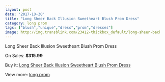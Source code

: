 ```yaml
---
layout: post
date: '2017-10-30'
title: "Long Sheer Back Illusion Sweetheart Blush Prom Dress"
category: long prom
tags: ["blush","unique","dress","prom","dresses"]
image: http://img.transblink.com/23412-thickbox_default/long-sheer-back-illusion-sweetheart-blush-prom-dress.jpg
---
```

Long Sheer Back Illusion Sweetheart Blush Prom Dress

On Sales: **$315.99**
<a href="https://www.transblink.com/en/long-prom/7410-long-sheer-back-illusion-sweetheart-blush-prom-dress.html"><amp-img layout="responsive" width="600" height="600" src="//img.transblink.com/23412-thickbox_default/long-sheer-back-illusion-sweetheart-blush-prom-dress.jpg" alt="Long Sheer Back Illusion Sweetheart Blush Prom Dress 0" /></a>
<a href="https://www.transblink.com/en/long-prom/7410-long-sheer-back-illusion-sweetheart-blush-prom-dress.html"><amp-img layout="responsive" width="600" height="600" src="//img.transblink.com/23416-thickbox_default/long-sheer-back-illusion-sweetheart-blush-prom-dress.jpg" alt="Long Sheer Back Illusion Sweetheart Blush Prom Dress 1" /></a>
<a href="https://www.transblink.com/en/long-prom/7410-long-sheer-back-illusion-sweetheart-blush-prom-dress.html"><amp-img layout="responsive" width="600" height="600" src="//img.transblink.com/23415-thickbox_default/long-sheer-back-illusion-sweetheart-blush-prom-dress.jpg" alt="Long Sheer Back Illusion Sweetheart Blush Prom Dress 2" /></a>
<a href="https://www.transblink.com/en/long-prom/7410-long-sheer-back-illusion-sweetheart-blush-prom-dress.html"><amp-img layout="responsive" width="600" height="600" src="//img.transblink.com/23414-thickbox_default/long-sheer-back-illusion-sweetheart-blush-prom-dress.jpg" alt="Long Sheer Back Illusion Sweetheart Blush Prom Dress 3" /></a>
<a href="https://www.transblink.com/en/long-prom/7410-long-sheer-back-illusion-sweetheart-blush-prom-dress.html"><amp-img layout="responsive" width="600" height="600" src="//img.transblink.com/23413-thickbox_default/long-sheer-back-illusion-sweetheart-blush-prom-dress.jpg" alt="Long Sheer Back Illusion Sweetheart Blush Prom Dress 4" /></a>

Buy it: [Long Sheer Back Illusion Sweetheart Blush Prom Dress](https://www.transblink.com/en/long-prom/7410-long-sheer-back-illusion-sweetheart-blush-prom-dress.html "Long Sheer Back Illusion Sweetheart Blush Prom Dress")

View more: [long prom](https://www.transblink.com/en/58-long-prom "long prom")